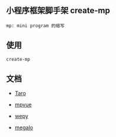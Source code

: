 ## 小程序框架脚手架 create-mp

```
mp: mini program 的缩写
```

## 使用
```
create-mp
```


## 文档
+ [Taro](https://nervjs.github.io/taro/docs/README.html)

+ [mpvue](http://mpvue.com/mpvue/quickstart/)

+ [wepy](https://tencent.github.io/wepy/document.html#/)

+ [megalo](https://megalojs.org/#/quickstart)
